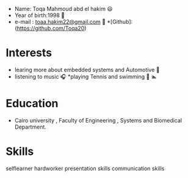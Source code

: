 


* Name: Toqa Mahmoud abd el hakim :smiley:
* Year of birth:1998 :baby:
* e-mail : toaa.hakim22@gmail.com :e-mail:
*[Github]: (https://github.com/Toqa20)

# Interests
* learing more about embedded systems and Automotive :car:
* listening to music :headphones:
*playing Tennis and swimming :tennis: :swimmer:


# Education
* Cairo university , Faculty of Engineering , Systems and Biomedical Department.

# Skills
selflearner
hardworker
presentation skills
communication skills
